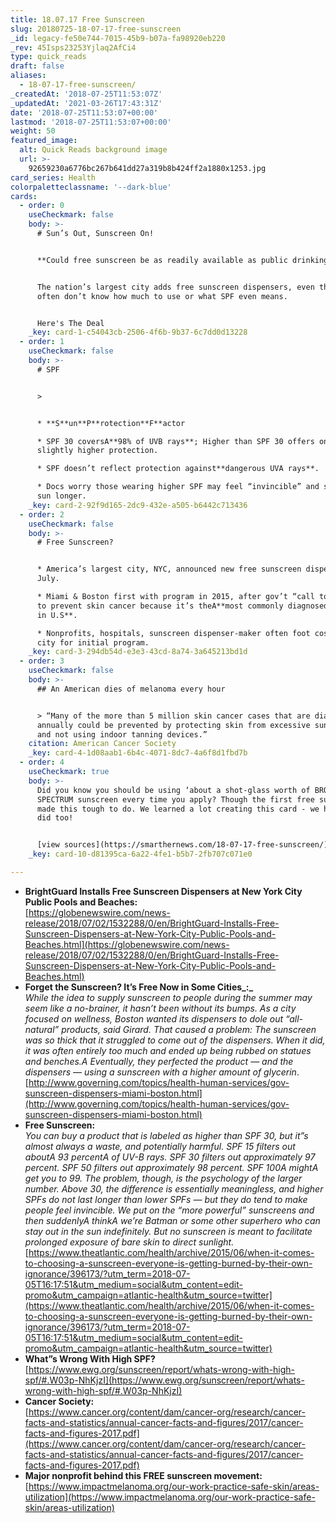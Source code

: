 ```yaml
---
title: 18.07.17 Free Sunscreen
slug: 20180725-18-07-17-free-sunscreen
_id: legacy-fe50e744-7015-45b9-b07a-fa98920eb220
_rev: 45Isps23253Yjlaq2AfCi4
type: quick_reads
draft: false
aliases:
  - 18-07-17-free-sunscreen/
_createdAt: '2018-07-25T11:53:07Z'
_updatedAt: '2021-03-26T17:43:31Z'
date: '2018-07-25T11:53:07+00:00'
lastmod: '2018-07-25T11:53:07+00:00'
weight: 50
featured_image:
  alt: Quick Reads background image
  url: >-
    92659230a6776bc267b641dd27a319b8b424ff2a1880x1253.jpg
card_series: Health
colorpaletteclassname: '--dark-blue'
cards:
  - order: 0
    useCheckmark: false
    body: >-
      # Sun’s Out, Sunscreen On!


      **Could free sunscreen be as readily available as public drinking water?**


      The nation’s largest city adds free sunscreen dispensers, even though we
      often don’t know how much to use or what SPF even means.


      Here's The Deal
    _key: card-1-c54043cb-2506-4f6b-9b37-6c7dd0d13228
  - order: 1
    useCheckmark: false
    body: >-
      # SPF


      > 


      * **S**un**P**rotection**F**actor

      * SPF 30 coversA**98% of UVB rays**; Higher than SPF 30 offers only
      slightly higher protection.

      * SPF doesn’t reflect protection against**dangerous UVA rays**.

      * Docs worry those wearing higher SPF may feel “invincible” and stay in
      sun longer.
    _key: card-2-92f9d165-2dc9-432e-a505-b6442c713436
  - order: 2
    useCheckmark: false
    body: >-
      # Free Sunscreen?


      * America’s largest city, NYC, announced new free sunscreen dispensers in
      July.

      * Miami & Boston first with program in 2015, after gov’t “call to action”
      to prevent skin cancer because it’s theA**most commonly diagnosed cancer
      in U.S**.

      * Nonprofits, hospitals, sunscreen dispenser-maker often foot cost for
      city for initial program.
    _key: card-3-294db54d-e3e3-43cd-8a74-3a645213bd1d
  - order: 3
    useCheckmark: false
    body: >-
      ## An American dies of melanoma every hour


      > “Many of the more than 5 million skin cancer cases that are diagnosed
      annually could be prevented by protecting skin from excessive sun exposure
      and not using indoor tanning devices.”
    citation: American Cancer Society
    _key: card-4-1d08aab1-6b4c-4071-8dc7-4a6f8d1fbd7b
  - order: 4
    useCheckmark: true
    body: >-
      Did you know you should be using ‘about a shot-glass worth of BROAD
      SPECTRUM sunscreen every time you apply? Though the first free sunscreen
      made this tough to do. We learned a lot creating this card - we hope you
      did too!


      [view sources](https://smarthernews.com/18-07-17-free-sunscreen/)
    _key: card-10-d81395ca-6a22-4fe1-b5b7-2fb707c071e0

---
```

* **BrightGuard Installs Free Sunscreen Dispensers at New York City Public Pools and Beaches:**  
[https://globenewswire.com/news-release/2018/07/02/1532288/0/en/BrightGuard-Installs-Free-Sunscreen-Dispensers-at-New-York-City-Public-Pools-and-Beaches.html](https://globenewswire.com/news-release/2018/07/02/1532288/0/en/BrightGuard-Installs-Free-Sunscreen-Dispensers-at-New-York-City-Public-Pools-and-Beaches.html)
* **Forget the Sunscreen? It’s Free Now in Some Cities_:_**  
_While the idea to supply sunscreen to people during the summer may seem like a no-brainer, it hasn’t been without its bumps. As a city focused on wellness, Boston wanted its dispensers to dole out “all-natural” products, said Girard. That caused a problem: The sunscreen was so thick that it struggled to come out of the dispensers. When it did, it was often entirely too much and ended up being rubbed on statues and benches.A Eventually, they perfected the product — and the dispensers — using a sunscreen with a higher amount of glycerin_.  
[http://www.governing.com/topics/health-human-services/gov-sunscreen-dispensers-miami-boston.html](http://www.governing.com/topics/health-human-services/gov-sunscreen-dispensers-miami-boston.html)
* **Free Sunscreen:**  
_You can buy a product that is labeled as higher than SPF 30, but it”s almost always a waste, and potentially harmful. SPF 15 filters out aboutA 93 percentA of UV-B rays. SPF 30 filters out approximately 97 percent. SPF 50 filters out approximately 98 percent. SPF 100A mightA get you to 99. The problem, though, is the psychology of the larger number. Above 30, the difference is essentially meaningless, and higher SPFs do not last longer than lower SPFs — but they do tend to make people feel invincible. We put on the “more powerful” sunscreens and then suddenlyA thinkA we’re Batman or some other superhero who can stay out in the sun indefinitely. But no sunscreen is meant to facilitate prolonged exposure of bare skin to direct sunlight._[https://www.theatlantic.com/health/archive/2015/06/when-it-comes-to-choosing-a-sunscreen-everyone-is-getting-burned-by-their-own-ignorance/396173/?utm_term=2018-07-05T16:17:51&utm_medium=social&utm_content=edit-promo&utm_campaign=atlantic-health&utm_source=twitter](https://www.theatlantic.com/health/archive/2015/06/when-it-comes-to-choosing-a-sunscreen-everyone-is-getting-burned-by-their-own-ignorance/396173/?utm_term=2018-07-05T16:17:51&utm_medium=social&utm_content=edit-promo&utm_campaign=atlantic-health&utm_source=twitter)
* **What”s Wrong With High SPF?**  
[https://www.ewg.org/sunscreen/report/whats-wrong-with-high-spf/#.W03p-NhKjzI](https://www.ewg.org/sunscreen/report/whats-wrong-with-high-spf/#.W03p-NhKjzI)
* **Cancer Society:**  
[https://www.cancer.org/content/dam/cancer-org/research/cancer-facts-and-statistics/annual-cancer-facts-and-figures/2017/cancer-facts-and-figures-2017.pdf](https://www.cancer.org/content/dam/cancer-org/research/cancer-facts-and-statistics/annual-cancer-facts-and-figures/2017/cancer-facts-and-figures-2017.pdf)
* **Major nonprofit behind this FREE sunscreen movement:**  
[https://www.impactmelanoma.org/our-work-practice-safe-skin/areas-utilization](https://www.impactmelanoma.org/our-work-practice-safe-skin/areas-utilization)